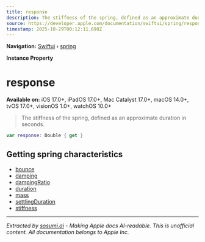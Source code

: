 ```yaml
---
title: response
description: The stiffness of the spring, defined as an approximate duration in seconds.
source: https://developer.apple.com/documentation/swiftui/spring/response
timestamp: 2025-10-29T00:12:11.698Z
---
```


**Navigation:** [Swiftui](/documentation/swiftui) › [spring](/documentation/swiftui/spring)

**Instance Property**

# response

**Available on:** iOS 17.0+, iPadOS 17.0+, Mac Catalyst 17.0+, macOS 14.0+, tvOS 17.0+, visionOS 1.0+, watchOS 10.0+

> The stiffness of the spring, defined as an approximate duration in seconds.

```swift
var response: Double { get }
```

## Getting spring characteristics

- [bounce](/documentation/swiftui/spring/bounce)
- [damping](/documentation/swiftui/spring/damping)
- [dampingRatio](/documentation/swiftui/spring/dampingratio)
- [duration](/documentation/swiftui/spring/duration)
- [mass](/documentation/swiftui/spring/mass)
- [settlingDuration](/documentation/swiftui/spring/settlingduration)
- [stiffness](/documentation/swiftui/spring/stiffness)

---

*Extracted by [sosumi.ai](https://sosumi.ai) - Making Apple docs AI-readable.*
*This is unofficial content. All documentation belongs to Apple Inc.*
